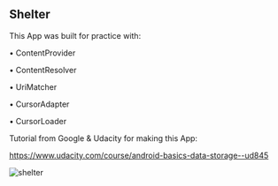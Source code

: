 ## Shelter

This App was built for practice with: 

• ContentProvider

• ContentResolver

• UriMatcher

• CursorAdapter

• CursorLoader

Tutorial from Google & Udacity for making this App:

https://www.udacity.com/course/android-basics-data-storage--ud845

![shelter](https://cloud.githubusercontent.com/assets/18271015/21928393/31cc0c0a-d993-11e6-8e64-7f5919a76e17.png)
